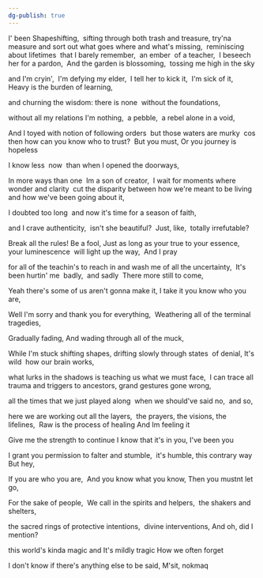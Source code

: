 ```yaml
---
dg-publish: true
---
```

I' been Shapeshifting, 
sifting through both trash and treasure,
try'na measure and sort out what goes where and what's missing, 
reminiscing 
about lifetimes 
that I barely remember, 
an ember 
of a teacher, 
I beseech her for a pardon, 
And the garden is blossoming, 
tossing me high in the sky 

and I'm cryin', 
I'm defying my elder, 
I tell her to kick it, 
I'm sick of it, 
Heavy is the burden of learning, 

and churning the wisdom:
there is none 
without the foundations, 

without all my relations I'm nothing, 
a pebble, 
a rebel alone in a void, 

And I toyed with notion of following orders 
but those waters are murky 
cos then how can you know who to trust? 
But you must,
Or you journey is hopeless

I know less 
now 
than when I opened the doorways,

In more ways than one 
Im a son of creator, 
I wait for
moments where wonder and clarity 
cut the disparity
between how we're meant to be living 
and how we've been going about it, 

I doubted too long 
and now it's time for a season of faith, 

and I crave authenticity, 
isn't she beautiful? 
Just, like, 
totally irrefutable?

Break all the rules! Be a fool,
Just as long as your true to your essence, 
your luminescence 
will light up the way, 
And I pray
  
for all of the teachin's to reach in and wash me of all the uncertainty, 
It's been hurtin' me 
badly, 
and sadly 
There more still to come, 

Yeah there's some of us aren't gonna make it,
I take it you know who you are, 

Well I'm sorry and thank you for everything, 
Weathering all of the terminal tragedies,

Gradually fading,
And wading through all of the muck, 

While I'm stuck shifting shapes,
drifting slowly through states 
of denial,
It's wild 
how our brain works, 

what lurks in the shadows is teaching us what we must face, 
I can trace all trauma and triggers to
ancestors, grand gestures gone wrong, 

all the times that we just played along 
when we should've said no, 
and so, 

here we are working out all the layers, 
the prayers, the visions, the lifelines, 
Raw is the process of healing
And Im feeling it 

Give me the strength to continue
I know that it's in you,
I've been you

I grant you permission to falter and stumble, 
it's humble, this contrary way
But hey,

If you are who you are, 
And you know what you know,
Then you mustnt let go,

For the sake of people, 
We call in the spirits and helpers, 
the shakers and shelters, 

the sacred rings of protective intentions, 
divine interventions,
And oh, did I mention?

this world's kinda magic
and It's mildly tragic
How we often forget

I don't know if there's anything else to be said,
M'sit, nokmaq

